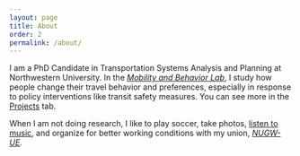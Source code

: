 ```yaml
---
layout: page
title: About
order: 2
permalink: /about/
---
```


I am a PhD Candidate in Transportation Systems Analysis and Planning at Northwestern University. In the [*Mobility and Behavior Lab*](https://www.amandastathopoulos.com/), I study how people change their travel behavior and preferences, especially in response to policy interventions like transit safety measures. You can see more in the [Projects](/projects.md) tab.

When I am not doing research, I like to play soccer, take photos, [listen to music](https://www.last.fm/user/aesch_spencer), and organize for better working conditions with my union, [*NUGW-UE*](https://nugradworkers.org/).
